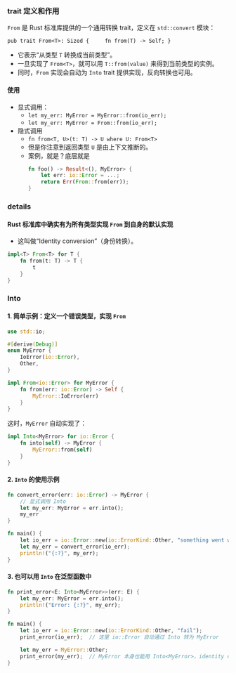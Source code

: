 ### trait 定义和作用
`From` 是 Rust 标准库提供的一个通用转换 trait，定义在 `std::convert` 模块：

`pub trait From<T>: Sized {     fn from(T) -> Self; }`

- 它表示“从类型 `T` 转换成当前类型”。
- 一旦实现了 `From<T>`，就可以用 `T::from(value)` 来得到当前类型的实例。
- 同时，`From` 实现会自动为 `Into` trait 提供实现，反向转换也可用。
#### 使用
- 显式调用：
	- `let my_err: MyError = MyError::from(io_err); `
	- `let my_err: MyError = From::from(io_err);`
- 隐式调用
	- `fn from<T, U>(t: T) -> U where U: From<T>`
	- 但是你注意到返回类型 `U` 是由上下文推断的。
	- 案例，就是？底层就是
		```rust
		fn foo() -> Result<(), MyError> {
		    let err: io::Error = ...;
		    return Err(From::from(err));
		}
		```
### details

#### **Rust 标准库中确实有为所有类型实现 `From` 到自身的默认实现**
- 这叫做“Identity conversion”（身份转换）。
```rust
impl<T> From<T> for T {
    fn from(t: T) -> T {
        t
    }
}
```
### Into
#### 1. 简单示例：定义一个错误类型，实现 `From`
```rust
use std::io;

#[derive(Debug)]
enum MyError {
    IoError(io::Error),
    Other,
}

impl From<io::Error> for MyError {
    fn from(err: io::Error) -> Self {
        MyError::IoError(err)
    }
}
```
这时，`MyError` 自动实现了：
```rust
impl Into<MyError> for io::Error {
    fn into(self) -> MyError {
        MyError::from(self)
    }
}
```
#### 2. `Into` 的使用示例
```rust
fn convert_error(err: io::Error) -> MyError {
    // 显式调用 Into
    let my_err: MyError = err.into();
    my_err
}

fn main() {
    let io_err = io::Error::new(io::ErrorKind::Other, "something went wrong");
    let my_err = convert_error(io_err);
    println!("{:?}", my_err);
}

```
#### 3. 也可以用 `Into` 在泛型函数中
```rust
fn print_error<E: Into<MyError>>(err: E) {
    let my_err: MyError = err.into();
    println!("Error: {:?}", my_err);
}

fn main() {
    let io_err = io::Error::new(io::ErrorKind::Other, "fail");
    print_error(io_err);  // 这里 io::Error 自动通过 Into 转为 MyError

    let my_err = MyError::Other;
    print_error(my_err);  // MyError 本身也能用 Into<MyError>，identity conversion
}


```